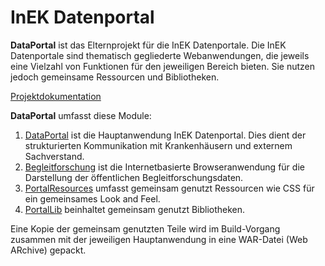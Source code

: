 # InEK Datenportal

**DataPortal** ist das Elternprojekt für die InEK Datenportale. 
Die InEK Datenportale sind thematisch gegliederte Webanwendungen, die jeweils eine Vielzahl von Funktionen für den jeweiligen Bereich bieten.
Sie nutzen jedoch gemeinsame Ressourcen und Bibliotheken.

[Projektdokumentation](DataPortalCommon/src/site/markdown/DataPortal.md)

**DataPortal** umfasst diese Module:

1. [DataPortal](DataPortalAll/src/site/markdown/DataPortal.md) ist die Hauptanwendung InEK Datenportal. Dies dient der strukturierten Kommunikation mit Krankenhäusern und externem Sachverstand.
2. [Begleitforschung](Begleitforschung/src/site/Begleitforschung.md) ist die Internetbasierte Browseranwendung für die Darstellung der öffentlichen Begleitforschungsdaten.
3. [PortalResources](PortalResources/src/site/PortalResources.md) umfasst gemeinsam genutzt Ressourcen wie CSS für ein gemeinsames Look and Feel.
4. [PortalLib](PortalLib/src/site/PortalLib.md) beinhaltet gemeinsam genutzt Bibliotheken.

Eine Kopie der gemeinsam genutzten Teile wird im Build-Vorgang zusammen mit der jeweiligen Hauptanwendung in eine WAR-Datei (Web ARchive) gepackt.



